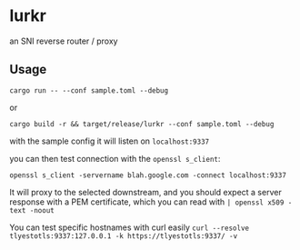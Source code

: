 # lurkr
an SNI reverse router / proxy

## Usage

`cargo run -- --conf sample.toml --debug`

or

`cargo build -r && target/release/lurkr --conf sample.toml --debug`

with the sample config it will listen on `localhost:9337`

you can then test connection with the `openssl s_client`:

`openssl s_client -servername blah.google.com -connect localhost:9337`

It will proxy to the selected downstream, and you should expect a server response with a PEM certificate, which you can read with `| openssl x509 -text -noout`

You can test specific hostnames with curl easily
`curl --resolve tlyestotls:9337:127.0.0.1 -k https://tlyestotls:9337/ -v`